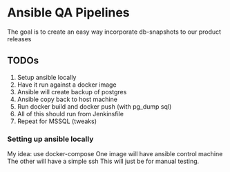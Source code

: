 # Ansible QA Pipelines

The goal is to create an easy way incorporate db-snapshots to our product releases

## TODOs

1. Setup ansible locally
2. Have it run against a docker image
3. Ansible will create backup of postgres
4. Ansible copy back to host machine
5. Run docker build and docker push (with pg_dump sql)
6. All of this should run from Jenkinsfile
7.  Repeat for MSSQL (tweaks)

### Setting up ansible locally
My idea: use docker-compose
One image will have ansible control machine
The other will have a simple ssh
This will just be for manual testing.

